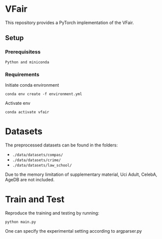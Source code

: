 # VFair

This repository provides a PyTorch implementation of the VFair.


## Setup
### Prerequisitess
```
Python and miniconda
```

### Requirements
Initiate conda environment
```
conda env create -f environment.yml
```

Activate env
```
conda activate vfair
```

# Datasets
The preprocessed datasets can be found in the folders:

 * ```./data/datasets/compas/```
 * ```./data/datasets/crime/```
 * ```./data/datasets/law_school/```

Due to the memory limitation of supplementary material, Uci Adult, CelebA, AgeDB are not included.



# Train and Test

Reproduce the training and testing by running:
```
python main.py
```

One can specify the experimental setting according to argparser.py
